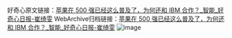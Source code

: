 好奇心原文链接：[苹果在 500 强已经这么普及了，为何还和 IBM 合作？_智能_好奇心日报-崔绮雯](https://www.qdaily.com/articles/1491.html)
WebArchive归档链接：[苹果在 500 强已经这么普及了，为何还和 IBM 合作？_智能_好奇心日报-崔绮雯](http://web.archive.org/web/20190623145917/https://www.qdaily.com/articles/1491.html)
![image](http://ww3.sinaimg.cn/large/007d5XDply1g3v4dj9llwj30u02q5e81)